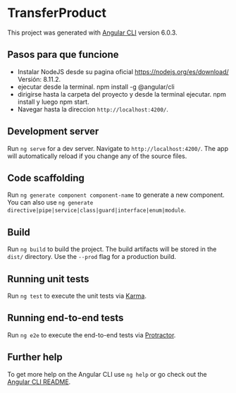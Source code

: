 # TransferProduct

This project was generated with [Angular CLI](https://github.com/angular/angular-cli) version 6.0.3.


## Pasos para que funcione

  * Instalar NodeJS desde su pagina oficial https://nodejs.org/es/download/ Versión: 8.11.2.
  * ejecutar desde la terminal.
    npm install -g @angular/cli   
  * dirigirse hasta la carpeta del proyecto y desde la terminal ejecutar.
    npm install y luego npm start.
  * Navegar hasta la direccion `http://localhost:4200/`.

## Development server

Run `ng serve` for a dev server. Navigate to `http://localhost:4200/`. The app will automatically reload if you change any of the source files.

## Code scaffolding

Run `ng generate component component-name` to generate a new component. You can also use `ng generate directive|pipe|service|class|guard|interface|enum|module`.

## Build

Run `ng build` to build the project. The build artifacts will be stored in the `dist/` directory. Use the `--prod` flag for a production build.

## Running unit tests

Run `ng test` to execute the unit tests via [Karma](https://karma-runner.github.io).

## Running end-to-end tests

Run `ng e2e` to execute the end-to-end tests via [Protractor](http://www.protractortest.org/).

## Further help

To get more help on the Angular CLI use `ng help` or go check out the [Angular CLI README](https://github.com/angular/angular-cli/blob/master/README.md).
